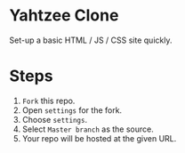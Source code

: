 # Yahtzee Clone

Set-up a basic HTML / JS / CSS site quickly.

# Steps

1. `Fork` this repo.
2. Open `settings` for the fork.
3. Choose `settings`.
4. Select `Master branch` as the source.
5. Your repo will be hosted at the given URL.
